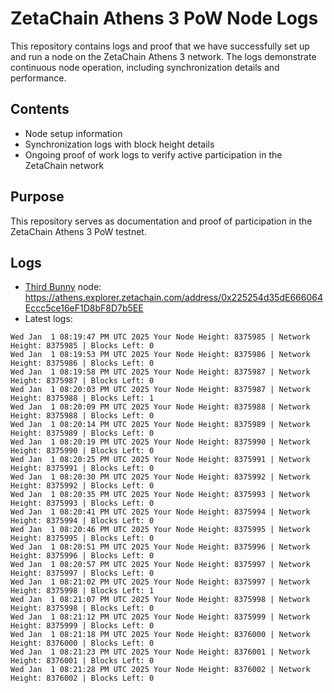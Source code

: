 # ZetaChain Athens 3 PoW Node Logs
This repository contains logs and proof that we have successfully set up and run a node on the ZetaChain Athens 3 network. The logs demonstrate continuous node operation, including synchronization details and performance.

## Contents
- Node setup information
- Synchronization logs with block height details
- Ongoing proof of work logs to verify active participation in the ZetaChain network

## Purpose
This repository serves as documentation and proof of participation in the ZetaChain Athens 3 PoW testnet.

## Logs

- [Third Bunny](https://thirdbunny.xyz/) node: https://athens.explorer.zetachain.com/address/0x225254d35dE666064Eccc5ce16eF1D8bF8D7b5EE
- Latest logs:
```
Wed Jan  1 08:19:47 PM UTC 2025 Your Node Height: 8375985 | Network Height: 8375985 | Blocks Left: 0
Wed Jan  1 08:19:53 PM UTC 2025 Your Node Height: 8375986 | Network Height: 8375986 | Blocks Left: 0
Wed Jan  1 08:19:58 PM UTC 2025 Your Node Height: 8375987 | Network Height: 8375987 | Blocks Left: 0
Wed Jan  1 08:20:03 PM UTC 2025 Your Node Height: 8375987 | Network Height: 8375988 | Blocks Left: 1
Wed Jan  1 08:20:09 PM UTC 2025 Your Node Height: 8375988 | Network Height: 8375988 | Blocks Left: 0
Wed Jan  1 08:20:14 PM UTC 2025 Your Node Height: 8375989 | Network Height: 8375989 | Blocks Left: 0
Wed Jan  1 08:20:19 PM UTC 2025 Your Node Height: 8375990 | Network Height: 8375990 | Blocks Left: 0
Wed Jan  1 08:20:25 PM UTC 2025 Your Node Height: 8375991 | Network Height: 8375991 | Blocks Left: 0
Wed Jan  1 08:20:30 PM UTC 2025 Your Node Height: 8375992 | Network Height: 8375992 | Blocks Left: 0
Wed Jan  1 08:20:35 PM UTC 2025 Your Node Height: 8375993 | Network Height: 8375993 | Blocks Left: 0
Wed Jan  1 08:20:41 PM UTC 2025 Your Node Height: 8375994 | Network Height: 8375994 | Blocks Left: 0
Wed Jan  1 08:20:46 PM UTC 2025 Your Node Height: 8375995 | Network Height: 8375995 | Blocks Left: 0
Wed Jan  1 08:20:51 PM UTC 2025 Your Node Height: 8375996 | Network Height: 8375996 | Blocks Left: 0
Wed Jan  1 08:20:57 PM UTC 2025 Your Node Height: 8375997 | Network Height: 8375997 | Blocks Left: 0
Wed Jan  1 08:21:02 PM UTC 2025 Your Node Height: 8375997 | Network Height: 8375998 | Blocks Left: 1
Wed Jan  1 08:21:07 PM UTC 2025 Your Node Height: 8375998 | Network Height: 8375998 | Blocks Left: 0
Wed Jan  1 08:21:12 PM UTC 2025 Your Node Height: 8375999 | Network Height: 8375999 | Blocks Left: 0
Wed Jan  1 08:21:18 PM UTC 2025 Your Node Height: 8376000 | Network Height: 8376000 | Blocks Left: 0
Wed Jan  1 08:21:23 PM UTC 2025 Your Node Height: 8376001 | Network Height: 8376001 | Blocks Left: 0
Wed Jan  1 08:21:28 PM UTC 2025 Your Node Height: 8376002 | Network Height: 8376002 | Blocks Left: 0
```

